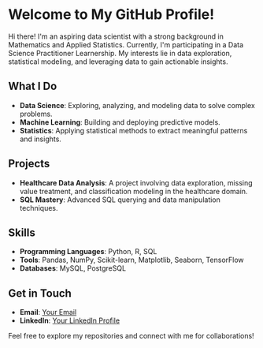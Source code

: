 # Welcome to My GitHub Profile!

Hi there! I'm an aspiring data scientist with a strong background in Mathematics and Applied Statistics. Currently, I'm participating in a Data Science Practitioner Learnership. My interests lie in data exploration, statistical modeling, and leveraging data to gain actionable insights.

## What I Do

- **Data Science**: Exploring, analyzing, and modeling data to solve complex problems.
- **Machine Learning**: Building and deploying predictive models.
- **Statistics**: Applying statistical methods to extract meaningful patterns and insights.

## Projects

- **Healthcare Data Analysis**: A project involving data exploration, missing value treatment, and classification modeling in the healthcare domain.
- **SQL Mastery**: Advanced SQL querying and data manipulation techniques.

## Skills

- **Programming Languages**: Python, R, SQL
- **Tools**: Pandas, NumPy, Scikit-learn, Matplotlib, Seaborn, TensorFlow
- **Databases**: MySQL, PostgreSQL

## Get in Touch

- **Email**: [Your Email](goitsimodimomadue@gmail.com)
- **LinkedIn**: [Your LinkedIn Profile](www.linkedin.com/in/goitsimodimo-madue-b7174a21a)

Feel free to explore my repositories and connect with me for collaborations!
